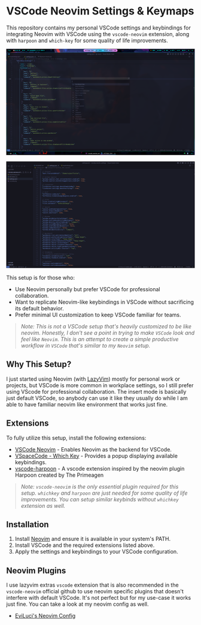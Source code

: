 # VSCode Neovim Settings & Keymaps

This repository contains my personal VSCode settings and keybindings for integrating Neovim with VSCode using the `vscode-neovim` extension, along with `harpoon` and `which-key` for some quality of life improvements.

![VSCode](https://github.com/EviLuci/vscode_neovim_settings/blob/main/assets/vscode_whichkey.png)

![VSCode](https://github.com/EviLuci/vscode_neovim_settings/blob/main/assets/vscode_with_file_explorer.png)

This setup is for those who:

- Use Neovim personally but prefer VSCode for professional collaboration.
- Want to replicate Neovim-like keybindings in VSCode without sacrificing its default behavior.
- Prefer minimal UI customization to keep VSCode familiar for teams.

> _Note: This is not a VSCode setup that's heavily customized to be like neovim. Honestly, I don't see a point in trying to make `VSCode` look and feel like `Neovim`. This is an attempt to create a simple productive workflow in `VSCode` that's similar to my `Neovim` setup._

## Why This Setup?

I just started using Neovim (with [LazyVim](https://lazyvim.org/)) mostly for personal work or projects, but VSCode is more common in workplace settings, so I still prefer using VScode for professional collaboration. The insert mode is basically just default VSCode, so anybody can use it like they usually do while I am able to have familiar neovim like environment that works just fine.

## Extensions
To fully utilize this setup, install the following extensions:

- [VSCode Neovim](https://github.com/vscode-neovim/vscode-neovim) - Enables Neovim as the backend for VSCode.
- [VSpaceCode - Which Key](https://github.com/VSpaceCode/vscode-which-key) - Provides a popup displaying available keybindings.
- [vscode-harpoon](https://github.com/tobias-z/vscode-harpoon) - A vscode extension inspired by the neovim plugin Harpoon created by The Primeagen

> _Note: `vscode-neovim` is the only essential plugin required for this setup. `whichkey` and `harpoon` are just needed for some quality of life improvements. You can setup similar keybinds without `whichkey` extension as well._

## Installation
1. Install [Neovim](https://neovim.io/) and ensure it is available in your system's PATH.
2. Install VSCode and the required extensions listed above.
3. Apply the settings and keybindings to your VSCode configuration.

## Neovim Plugins
I use lazyvim extras `vscode` extension that is also recommended in the `vscode-neovim` official github to use neovim specific plugins that doesn't interfere with default VSCode. It's not perfect but for my use-case it works just fine. You can take a look at my neovim config as well.

- [EviLuci's Neovim Config](https://github.com/EviLuci/dotfiles/tree/main/.config/nvim)